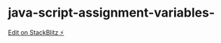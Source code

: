 # java-script-assignment-variables-

[Edit on StackBlitz ⚡️](https://stackblitz.com/edit/web-platform-5yaetc)